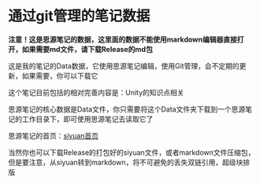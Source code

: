 # 通过git管理的笔记数据

**注意！这是思源笔记的数据，这里面的数据不能使用markdown编辑器直接打开，如果需要md文件，请下载Release的md包**

这是我的笔记的Data数据，它使用思源笔记编辑，使用Git管理，会不定期的更新，如果需要，你可以下载它

这个笔记目前包括的相对完善内容是：Unity的知识点相关

思源笔记的核心数据是Data文件，你只需要将这个Data文件夹下载到一个思源笔记的工作目录下，即可使用思源笔记去读取它了

思源笔记的首页：[siyuan首页](https://b3log.org/siyuan/)

当然你也可以下载Release的打包好的siyuan文件，或者markdown文件压缩包，
但是要注意，从siyuan转到markdown，将不可避免的丢失双链引用，超级块排版
